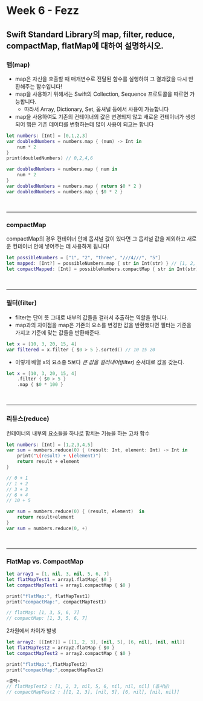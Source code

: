 # Week 6 - Fezz

## Swift Standard Library의 map, filter, reduce, compactMap, flatMap에 대하여 설명하시오.



### **맵(map)**

- map은 자신을 호출할 때 매개변수로 전달된 함수를 실행하여 그 결과값을 다시 반환해주는 함수입니다!
- map을 사용하기 위해서는 Swift의 Collection, Sequence 프로토콜을 따르면 가능합니다.
  - 따라서 Array, Dictionary, Set, 옵셔널 등에서 사용이 가능합니다
- map을 사용하여도 기존의 컨테이너의 값은 변경되지 않고 새로운 컨테이너가 생성되어 맵은 기존 데이터를 변형하는데 많이 사용이 되고는 합니다

```swift
let numbers: [Int] = [0,1,2,3]
var doubledNumbers = numbers.map { (num) -> Int in
    num * 2
}
print(doubledNumbers) // 0,2,4,6 
```

```swift
var doubledNumbers = numbers.map { num in
    num * 2
}
var doubledNumbers = numbers.map { return $0 * 2 } 
var doubledNumbers = numbers.map { $0 * 2 }
```

<br>

------

### **compactMap**

compactMap의 경우 컨테이너 안에 옵셔널 값이 있다면 그 옵셔널 값을 제외하고 새로운 컨테이너 안에 넣어주는 데 사용하게 됩니다!

```swift
let possibleNumbers = ["1", "2", "three", "///4///", "5"]
let mapped: [Int?] = possibleNumbers.map { str in Int(str) } // [1, 2, nil, nil, 5]
let compactMapped: [Int] = possibleNumbers.compactMap { str in Int(str) } // [1, 2, 5]
```

<br>

------

### **필터(filter)**

- filter는 단어 뜻 그대로 내부의 값들을 걸러서 추출하는 역할을 합니다.
- map과의 차이점을 map은 기존의 요소를 변경한 값을 반환했다면 필터는 기준을 가지고 기준에 맞는 값들을 반환해준다.

```swift
let x = [10, 3, 20, 15, 4]
var filtered = x.filter { $0 > 5 }.sorted() // 10 15 20
```

 

- 이렇게 배열 x의 요소중 5보다 *큰 값을 걸러내어(filter)* 순서대로 값을 갖는다.

```swift
let x = [10, 3, 20, 15, 4]
    .filter { $0 > 5 }
    .map { $0 * 100 }
```

<br>

------

### **리듀스(reduce)**

컨테이너의 내부의 요소들을 하나로 합치는 기능을 하는 고차 함수

```swift
let numbers: [Int] = [1,2,3,4,5]
var sum = numbers.reduce(0) { (result: Int, element: Int) -> Int in
    print("\(result) + \(element)")
    return result + element
}

// 0 + 1
// 1 + 2
// 3 + 3
// 6 + 4
// 10 + 5
```

```swift
var sum = numbers.reduce(0) { (result, element)  in
    return result+element
}
var sum = numbers.reduce(0, +)
```

<br>

---

### FlatMap vs. CompactMap

```swift
let array1 = [1, nil, 3, nil, 5, 6, 7]
let flatMapTest1 = array1.flatMap{ $0 }
let compactMapTest1 = array1.compactMap { $0 }

print("flatMap:", flatMapTest1)
print("compactMap:", compactMapTest1)

// flatMap: [1, 3, 5, 6, 7]
// compactMap: [1, 3, 5, 6, 7]
```

2차원에서 차이가 발생

```swift
let array2: [[Int?]] = [[1, 2, 3], [nil, 5], [6, nil], [nil, nil]]
let flatMapTest2 = array2.flatMap { $0 }
let compactMapTest2 = array2.compactMap { $0 }

print("flatMap:",flatMapTest2)
print("compactMap:",compactMapTest2)

<출력>
// flatMapTest2 : [1, 2, 3, nil, 5, 6, nil, nil, nil] (옵셔널)
// compactMapTest2 : [[1, 2, 3], [nil, 5], [6, nil], [nil, nil]]
```

